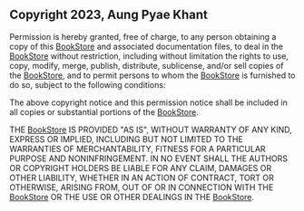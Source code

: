 ## Copyright 2023, Aung Pyae Khant

Permission is hereby granted, free of charge, to any person obtaining a copy of this [BookStore](https://github.com/lilskyex0x/Gamers-Creed.git) and associated documentation files, to deal in the [BookStore](https://github.com/lilskyex0x/Gamers-Creed.git) without restriction, including without limitation the rights to use, copy, modify, merge, publish, distribute, sublicense, and/or sell copies of the [BookStore](https://github.com/lilskyex0x/Gamers-Creed.git), and to permit persons to whom the [BookStore](https://github.com/lilskyex0x/Gamers-Creed.git) is furnished to do so, subject to the following conditions:

The above copyright notice and this permission notice shall be included in all copies or substantial portions of the [BookStore](https://github.com/lilskyex0x/Gamers-Creed.git).

THE [BookStore](https://github.com/lilskyex0x/Gamers-Creed.git) IS PROVIDED "AS IS", WITHOUT WARRANTY OF ANY KIND, EXPRESS OR IMPLIED, INCLUDING BUT NOT LIMITED TO THE WARRANTIES OF MERCHANTABILITY, FITNESS FOR A PARTICULAR PURPOSE AND NONINFRINGEMENT. IN NO EVENT SHALL THE AUTHORS OR COPYRIGHT HOLDERS BE LIABLE FOR ANY CLAIM, DAMAGES OR OTHER LIABILITY, WHETHER IN AN ACTION OF CONTRACT, TORT OR OTHERWISE, ARISING FROM, OUT OF OR IN CONNECTION WITH THE [BookStore](https://github.com/lilskyex0x/Gamers-Creed.git) OR THE USE OR OTHER DEALINGS IN THE [BookStore](https://github.com/lilskyex0x/Gamers-Creed.git).